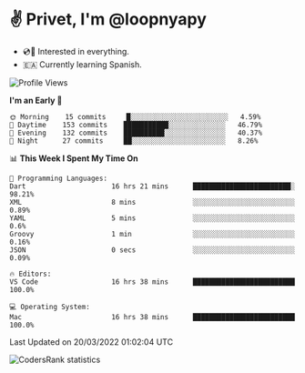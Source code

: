 # ✌️ Privet, I'm @loopnyapy

- 💿📀 Interested in everything.
- 🇪🇦 Currently learning Spanish.

<!--START_SECTION:waka-->
![Profile Views](http://img.shields.io/badge/Profile%20Views-10-blue)

**I'm an Early 🐤** 

```text
🌞 Morning    15 commits     █░░░░░░░░░░░░░░░░░░░░░░░░   4.59% 
🌆 Daytime    153 commits    ███████████░░░░░░░░░░░░░░   46.79% 
🌃 Evening    132 commits    ██████████░░░░░░░░░░░░░░░   40.37% 
🌙 Night      27 commits     ██░░░░░░░░░░░░░░░░░░░░░░░   8.26%

```


📊 **This Week I Spent My Time On** 

```text
💬 Programming Languages: 
Dart                     16 hrs 21 mins      ████████████████████████░   98.21% 
XML                      8 mins              ░░░░░░░░░░░░░░░░░░░░░░░░░   0.89% 
YAML                     5 mins              ░░░░░░░░░░░░░░░░░░░░░░░░░   0.6% 
Groovy                   1 min               ░░░░░░░░░░░░░░░░░░░░░░░░░   0.16% 
JSON                     0 secs              ░░░░░░░░░░░░░░░░░░░░░░░░░   0.09%

🔥 Editors: 
VS Code                  16 hrs 38 mins      █████████████████████████   100.0%

💻 Operating System: 
Mac                      16 hrs 38 mins      █████████████████████████   100.0%

```


 Last Updated on 20/03/2022 01:02:04 UTC
<!--END_SECTION:waka-->

![CodersRank statistics](https://cr-ss-service.azurewebsites.net/api/ScreenShot?widget=summary&username=loopnyapy)
